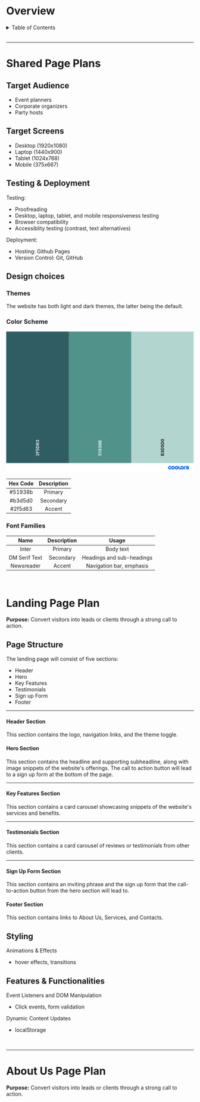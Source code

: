 # Overview
<details>
  <summary>Table of Contents</summary>
  <ol>
      <li>
      <a href="#shared-page-plans">Shared Page Plans</a>
    </li>
    <li>
      <a href="#landing-page-plan">Landing Page Plan</a>
    </li>
    <li>
      <a href="#about-us-page-plan">About Us Page Plan</a>
    </li>

  </ol>
</details>

<br>

---

# Shared Page Plans

## Target Audience
<ul>
    <li>Event planners</li>
    <li>Corporate organizers</li>
    <li>Party hosts</li>
</ul>

## Target Screens
<ul>
    <li>Desktop (1920x1080)</li>
    <li>Laptop (1440x900)</li>
    <li>Tablet (1024x768)</li>
    <li>Mobile (375x667)</li>
</ul>

## Testing & Deployment

Testing:
<ul>
    <li>Proofreading</li>
    <li>Desktop, laptop, tablet, and mobile responsiveness testing</li>
    <li>Browser compatibility</li>
    <li>Accessiblity testing (contrast, text alternatives)</li>
</ul>

Deployment:
<ul>
    <li>Hosting: Github Pages</li>
    <li>Version Control: Git, GitHub</li>
</ul>

## Design choices

### Themes
The website has both light and dark themes, the latter being the default.

### Color Scheme

[![Color Scheme](color-scheme.png)](https://coolors.co/2f5d63-51938b-b3d5d0)

| Hex Code | Description |
| :---: | :---: |
|  #51938b | Primary |
|  #b3d5d0 | Secondary |
|  #2f5d63 | Accent |


### Font Families

| Name | Description | Usage |
| :---: | :---: | :---: |
|  Inter | Primary | Body text
|  DM Serif Text | Secondary | Headings and sub-headings
|  Newsreader | Accent | Navigation bar, emphasis

<br>

# Landing Page Plan

<b>Purpose:</b> Convert visitors into leads or clients through a strong call to action.

## Page Structure

The landing page will consist of five sections:

<ul>
    <li>Header</li>
    <li>Hero</li>
    <li>Key Features</li>
    <li>Testimonials</li>
    <li>Sign up Form</li>
    <li>Footer</li>
</ul>

---

#### Header Section
This section contains the logo, navigation links, and the theme toggle.

#### Hero Section
This section contains the headline and supporting subheadline, along with image snippets of the website's offerings. The call to action button will lead to a sign up form at the bottom of the page.

---

#### Key Features Section
This section contains a card carousel showcasing snippets of the website's services and benefits.

---

#### Testimonials Section
This section contains a card carousel of reviews or testimonials from other clients.

---

#### Sign Up Form Section
This section contains an inviting phrase and the sign up form that the call-to-action button from the hero section will lead to.

#### Footer Section
This section contains links to About Us, Services, and Contacts.

## Styling
Animations & Effects
    <ul>
        <li>hover effects, transitions</li>
    </ul>

## Features & Functionalities

Event Listeners and DOM Manipulation
    <ul>
        <li>Click events, form validation</li>
    </ul>

Dynamic Content Updates
    <ul>
        <li>localStorage</li>
    </ul>
<br>

---

# About Us Page Plan

<b>Purpose:</b> Convert visitors into leads or clients through a strong call to action.